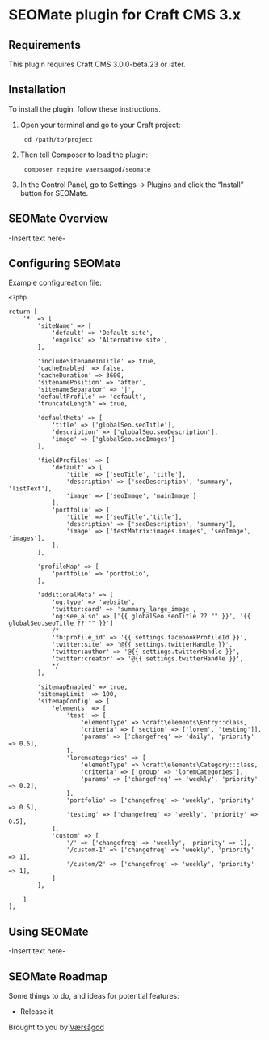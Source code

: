 SEOMate plugin for Craft CMS 3.x
===

## Requirements

This plugin requires Craft CMS 3.0.0-beta.23 or later.

## Installation

To install the plugin, follow these instructions.

1. Open your terminal and go to your Craft project:

        cd /path/to/project

2. Then tell Composer to load the plugin:

        composer require vaersaagod/seomate

3. In the Control Panel, go to Settings → Plugins and click the “Install” button for SEOMate.

## SEOMate Overview

-Insert text here-

## Configuring SEOMate

Example configureation file:

```
<?php

return [
    '*' => [
        'siteName' => [
            'default' => 'Default site',
            'engelsk' => 'Alternative site',
        ],
            
        'includeSitenameInTitle' => true,
        'cacheEnabled' => false,
        'cacheDuration' => 3600,
        'sitenamePosition' => 'after',
        'sitenameSeparator' => '|',
        'defaultProfile' => 'default',
        'truncateLength' => true,
        
        'defaultMeta' => [
            'title' => ['globalSeo.seoTitle'],
            'description' => ['globalSeo.seoDescription'],
            'image' => ['globalSeo.seoImages']
        ],

        'fieldProfiles' => [
            'default' => [
                'title' => ['seoTitle', 'title'],
                'description' => ['seoDescription', 'summary', 'listText'],
                'image' => ['seoImage', 'mainImage']
            ],
            'portfolio' => [
                'title' => ['seoTitle','title'],
                'description' => ['seoDescription', 'summary'],
                'image' => ['testMatrix:images.images', 'seoImage', 'images'],
            ],
        ],
        
        'profileMap' => [
            'portfolio' => 'portfolio',
        ],
        
        'additionalMeta' => [
            'og:type' => 'website',
            'twitter:card' => 'summary_large_image',
            'og:see_also' => ['{{ globalSeo.seoTitle ?? "" }}', '{{ globalSeo.seoTitle ?? "" }}']
            /*
            'fb:profile_id' => '{{ settings.facebookProfileId }}',
            'twitter:site' => '@{{ settings.twitterHandle }}',
            'twitter:author' => '@{{ settings.twitterHandle }}',
            'twitter:creator' => '@{{ settings.twitterHandle }}',
            */
        ],
        
        'sitemapEnabled' => true,
        'sitemapLimit' => 100,
        'sitemapConfig' => [
            'elements' => [
                'test' => [
                    'elementType' => \craft\elements\Entry::class,
                    'criteria' => ['section' => ['lorem', 'testing']],
                    'params' => ['changefreq' => 'daily', 'priority' => 0.5],
                ],
                'loremcategories' => [
                    'elementType' => \craft\elements\Category::class,
                    'criteria' => ['group' => 'loremCategories'],
                    'params' => ['changefreq' => 'weekly', 'priority' => 0.2],
                ],
                'portfolio' => ['changefreq' => 'weekly', 'priority' => 0.5],
                'testing' => ['changefreq' => 'weekly', 'priority' => 0.5],
            ],
            'custom' => [
                '/' => ['changefreq' => 'weekly', 'priority' => 1],
                '/custom-1' => ['changefreq' => 'weekly', 'priority' => 1],
                '/custom/2' => ['changefreq' => 'weekly', 'priority' => 1],
            ]
        ],
        
    ]
];

```

## Using SEOMate

-Insert text here-

## SEOMate Roadmap

Some things to do, and ideas for potential features:

* Release it

Brought to you by [Værsågod](https://www.vaersaagod.no/)
